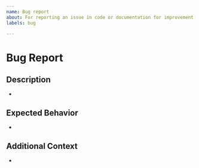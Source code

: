 ```yaml
---
name: Bug report
about: For reporting an issue in code or documentation for improvement
labels: bug

---
```


# Bug Report

## Description

- 

## Expected Behavior

- 

## Additional Context

- 
